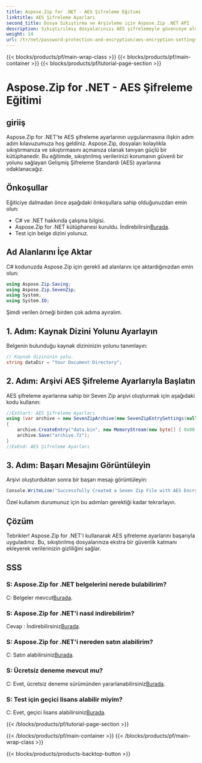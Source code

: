```yaml
---
title: Aspose.Zip for .NET - AES Şifreleme Eğitimi
linktitle: AES Şifreleme Ayarları
second_title: Dosya Sıkıştırma ve Arşivleme için Aspose.Zip .NET API
description: Sıkıştırılmış dosyalarınızı AES şifrelemeyle güvenceye almak için Aspose.Zip for .NET'i keşfedin. Verimli veri koruması için hemen indirin.
weight: 14
url: /tr/net/password-protection-and-encryption/aes-encryption-settings/
---
```


{{< blocks/products/pf/main-wrap-class >}}
{{< blocks/products/pf/main-container >}}
{{< blocks/products/pf/tutorial-page-section >}}

# Aspose.Zip for .NET - AES Şifreleme Eğitimi


## giriiş

Aspose.Zip for .NET'te AES şifreleme ayarlarının uygulanmasına ilişkin adım adım kılavuzumuza hoş geldiniz. Aspose.Zip, dosyaları kolaylıkla sıkıştırmanıza ve sıkıştırmasını açmanıza olanak tanıyan güçlü bir kütüphanedir. Bu eğitimde, sıkıştırılmış verilerinizi korumanın güvenli bir yolunu sağlayan Gelişmiş Şifreleme Standardı (AES) ayarlarına odaklanacağız.

## Önkoşullar

Eğiticiye dalmadan önce aşağıdaki önkoşullara sahip olduğunuzdan emin olun:

- C# ve .NET hakkında çalışma bilgisi.
-  Aspose.Zip for .NET kütüphanesi kuruldu. İndirebilirsin[Burada](https://releases.aspose.com/zip/net/).
- Test için belge dizini yolunuz.

## Ad Alanlarını İçe Aktar

C# kodunuzda Aspose.Zip için gerekli ad alanlarını içe aktardığınızdan emin olun:

```csharp
using Aspose.Zip.Saving;
using Aspose.Zip.SevenZip;
using System;
using System.IO;
```

Şimdi verilen örneği birden çok adıma ayıralım.

## 1. Adım: Kaynak Dizini Yolunu Ayarlayın

Belgenin bulunduğu kaynak dizininizin yolunu tanımlayın:

```csharp
// Kaynak dizininin yolu.
string dataDir = "Your Document Directory";
```

## 2. Adım: Arşivi AES Şifreleme Ayarlarıyla Başlatın

AES şifreleme ayarlarına sahip bir Seven Zip arşivi oluşturmak için aşağıdaki kodu kullanın:

```csharp
//ExStart: AES Şifreleme Ayarları
using (var archive = new SevenZipArchive(new SevenZipEntrySettings(null, new SevenZipAESEncryptionSettings("p@s$"))))
{
    archive.CreateEntry("data.bin", new MemoryStream(new byte[] { 0x00, 0xFF }));
    archive.Save("archive.7z");
}
//ExEnd: AES Şifreleme Ayarları
```

## 3. Adım: Başarı Mesajını Görüntüleyin

Arşivi oluşturduktan sonra bir başarı mesajı görüntüleyin:

```csharp
Console.WriteLine("Successfully Created a Seven Zip File with AES Encryption Settings");
```

Özel kullanım durumunuz için bu adımları gerektiği kadar tekrarlayın.

## Çözüm

Tebrikler! Aspose.Zip for .NET'i kullanarak AES şifreleme ayarlarını başarıyla uyguladınız. Bu, sıkıştırılmış dosyalarınıza ekstra bir güvenlik katmanı ekleyerek verilerinizin gizliliğini sağlar.

## SSS

### S: Aspose.Zip for .NET belgelerini nerede bulabilirim?
 C: Belgeler mevcut[Burada](https://reference.aspose.com/zip/net/).

### S: Aspose.Zip for .NET'i nasıl indirebilirim?
 Cevap : İndirebilirsiniz[Burada](https://releases.aspose.com/zip/net/).

### S: Aspose.Zip for .NET'i nereden satın alabilirim?
 C: Satın alabilirsiniz[Burada](https://purchase.aspose.com/buy).

### S: Ücretsiz deneme mevcut mu?
 C: Evet, ücretsiz deneme sürümünden yararlanabilirsiniz[Burada](https://releases.aspose.com/).

### S: Test için geçici lisans alabilir miyim?
 C: Evet, geçici lisans alabilirsiniz[Burada](https://purchase.aspose.com/temporary-license/).


{{< /blocks/products/pf/tutorial-page-section >}}

{{< /blocks/products/pf/main-container >}}
{{< /blocks/products/pf/main-wrap-class >}}

{{< blocks/products/products-backtop-button >}}

